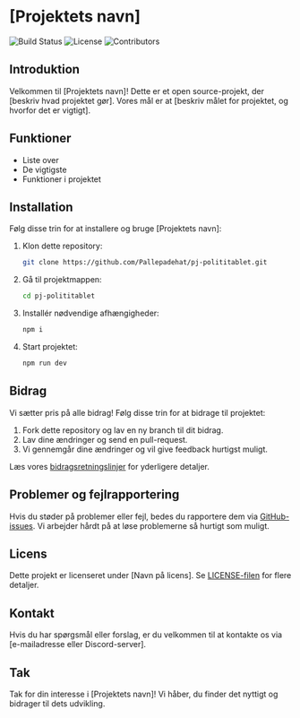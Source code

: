 
# [Projektets navn]

![Build Status](https://img.shields.io/github/workflow/status/organisation/projektets-navn/CI)
![License](https://img.shields.io/github/license/organisation/projektets-navn)
![Contributors](https://img.shields.io/github/contributors/organisation/projektets-navn)

## Introduktion

Velkommen til [Projektets navn]! Dette er et open source-projekt, der [beskriv hvad projektet gør]. Vores mål er at [beskriv målet for projektet, og hvorfor det er vigtigt].

## Funktioner

- Liste over
- De vigtigste
- Funktioner i projektet

## Installation

Følg disse trin for at installere og bruge [Projektets navn]:

1. Klon dette repository:
   ```bash
   git clone https://github.com/Pallepadehat/pj-polititablet.git
   ```

2. Gå til projektmappen:
   ```bash
   cd pj-polititablet
   ```

3. Installér nødvendige afhængigheder:
   ```bash
   npm i
   ```

4. Start projektet:
   ```bash
   npm run dev
   ```

## Bidrag

Vi sætter pris på alle bidrag! Følg disse trin for at bidrage til projektet:

1. Fork dette repository og lav en ny branch til dit bidrag.
2. Lav dine ændringer og send en pull-request.
3. Vi gennemgår dine ændringer og vil give feedback hurtigst muligt.

Læs vores [bidragsretningslinjer](CONTRIBUTING.md) for yderligere detaljer.

## Problemer og fejlrapportering

Hvis du støder på problemer eller fejl, bedes du rapportere dem via [GitHub-issues](https://github.com/organisation/projektets-navn/issues). Vi arbejder hårdt på at løse problemerne så hurtigt som muligt.

## Licens

Dette projekt er licenseret under [Navn på licens]. Se [LICENSE-filen](LICENSE) for flere detaljer.

## Kontakt

Hvis du har spørgsmål eller forslag, er du velkommen til at kontakte os via [e-mailadresse eller Discord-server]. 

## Tak

Tak for din interesse i [Projektets navn]! Vi håber, du finder det nyttigt og bidrager til dets udvikling.
```
